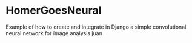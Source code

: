 # HomerGoesNeural
Example of how to create and integrate in Django a simple convolutional neural network for image analysis
juan
